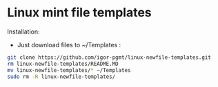 # Linux mint file templates

Installation:
  - Just download files to ~/Templates :

```bash
git clone https://github.com/igor-pgmt/linux-newfile-templates.git
rm linux-newfile-templates/README.MD
mv linux-newfile-templates/* ~/Templates
sudo rm -R linux-newfile-templates/
```
